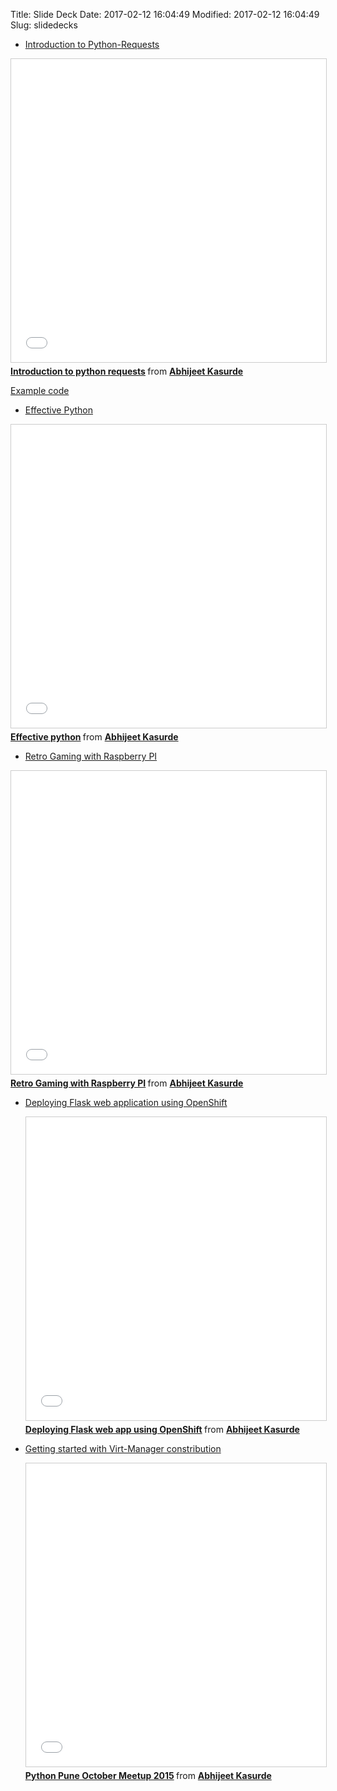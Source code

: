 Title: Slide Deck
Date: 2017-02-12 16:04:49
Modified: 2017-02-12 16:04:49
Slug: slidedecks

* [Introduction to Python-Requests](https://www.slideshare.net/godfatherabhi/introduction-to-python-requests)

<iframe src="//www.slideshare.net/slideshow/embed_code/key/EZXRx6uBIgaJ1G" width="595" height="485" frameborder="0" marginwidth="0" marginheight="0" scrolling="no" style="border:1px solid #CCC; border-width:1px; margin-bottom:5px; max-width: 100%;" allowfullscreen> </iframe> <div style="margin-bottom:5px"> <strong> <a href="//www.slideshare.net/godfatherabhi/introduction-to-python-requests" title="Introduction to python requests" target="_blank">Introduction to python requests</a> </strong> from <strong><a target="_blank" href="//www.slideshare.net/godfatherabhi">Abhijeet Kasurde</a></strong> </div>

[Example code](https://github.com/Akasurde/pysnippet/tree/master/request-example)

* [Effective Python](http://www.slideshare.net/godfatherabhi/effective-python)

<iframe src="//www.slideshare.net/slideshow/embed_code/key/3TlnOiv3unNcos" width="595" height="485" frameborder="0" marginwidth="0" marginheight="0" scrolling="no" style="border:1px solid #CCC; border-width:1px; margin-bottom:5px; max-width: 100%;" allowfullscreen> </iframe> <div style="margin-bottom:5px"> <strong> <a href="//www.slideshare.net/godfatherabhi/effective-python" title="Effective python" target="_blank">Effective python</a> </strong> from <strong><a target="_blank" href="//www.slideshare.net/godfatherabhi">Abhijeet Kasurde</a></strong> </div>

* [Retro Gaming with Raspberry PI](http://www.slideshare.net/godfatherabhi/retro-gaming-with-raspberry-pi)

<iframe src="//www.slideshare.net/slideshow/embed_code/key/8fBQANGBKCG1Vs" width="595" height="485" frameborder="0" marginwidth="0" marginheight="0" scrolling="no" style="border:1px solid #CCC; border-width:1px; margin-bottom:5px; max-width: 100%;" allowfullscreen> </iframe> <div style="margin-bottom:5px"> <strong> <a href="//www.slideshare.net/godfatherabhi/retro-gaming-with-raspberry-pi" title="Retro Gaming with Raspberry PI" target="_blank">Retro Gaming with Raspberry PI</a> </strong> from <strong><a target="_blank" href="//www.slideshare.net/godfatherabhi">Abhijeet Kasurde</a></strong> </div>

* [Deploying Flask web application using OpenShift](http://www.slideshare.net/godfatherabhi/deploying-flask-web-app-using-openshift)

  <iframe src="//www.slideshare.net/slideshow/embed_code/key/4N4DRGa3blZzk0" width="595" height="485" frameborder="0" marginwidth="0" marginheight="0" scrolling="no" style="border:1px solid #CCC; border-width:1px; margin-bottom:5px; max-width: 100%;" allowfullscreen> </iframe> <div style="margin-bottom:5px"> <strong> <a href="//www.slideshare.net/godfatherabhi/deploying-flask-web-app-using-openshift" title="Deploying Flask web app using OpenShift" target="_blank">Deploying Flask web app using OpenShift</a> </strong> from <strong><a target="_blank" href="//www.slideshare.net/godfatherabhi">Abhijeet Kasurde</a></strong> </div>


* [Getting started with Virt-Manager constribution](http://www.slideshare.net/godfatherabhi/python-pune-october-meetup-2015)

   <iframe src="//www.slideshare.net/slideshow/embed_code/key/2veUwQZ7ELufVz" width="595" height="485" frameborder="0" marginwidth="0" marginheight="0" scrolling="no" style="border:1px solid #CCC; border-width:1px; margin-bottom:5px; max-width: 100%;" allowfullscreen> </iframe> <div style="margin-bottom:5px"> <strong> <a href="//www.slideshare.net/godfatherabhi/python-pune-october-meetup-2015" title="Python Pune October Meetup 2015" target="_blank">Python Pune October Meetup 2015</a> </strong> from <strong><a target="_blank" href="//www.slideshare.net/godfatherabhi">Abhijeet Kasurde</a></strong> </div>
